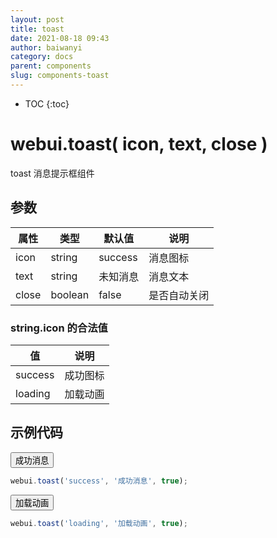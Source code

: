 ```yaml
---
layout: post
title: toast
date: 2021-08-18 09:43
author: baiwanyi
category: docs
parent: components
slug: components-toast
---
```

* TOC
{:toc}

# webui.toast( icon, text, close )
toast 消息提示框组件

## 参数

| 属性  | 类型    | 默认值   | 说明         |
| ----- | ------- | -------- | ------------ |
| icon  | string  | success  | 消息图标     |
| text  | string  | 未知消息 | 消息文本     |
| close | boolean | false    | 是否自动关闭 |

### string.icon 的合法值

| 值      | 说明     |
| ------- | -------- |
| success | 成功图标 |
| loading | 加载动画 |

## 示例代码

<div class="border py-4 px-3">
    <button type="button" class="btn btn-outline-primary" data-wb-action="toast" value="success">成功消息</button>
</div>

```javascript
webui.toast('success', '成功消息', true);
```

<div class="border py-4 px-3">
    <button type="button" class="btn btn-outline-primary" data-wb-action="toast" value="loading">加载动画</button>
</div>

```javascript
webui.toast('loading', '加载动画', true);
```

